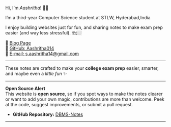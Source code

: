 
Hi, I’m *Aashritha*! 👋🏻  

I’m a third-year Computer Science student at STLW, Hyderabad,India  

I enjoy building websites just for fun, and sharing notes to make exam prep easier (and way less stressful). 🤓☝🏼  

🔗 [Blog Page](https://aashritha014.github.io/Portfolio/)  
🔗 [GitHub: Aashritha014](https://github.com/Aashritha014)  
🔗 [E-mail: s.aashritha14@gmail.com](mailto:s.aashritha14@gmail.com)  



----

These notes are crafted to make your **college exam prep** easier, smarter, and maybe even a *little fun* ✨

---

 **Open Source Alert**  
This website is **open source**, so if you spot ways to make the notes clearer or want to add your own magic, contributions are more than welcome. Peek at the code, suggest improvements, or submit a pull request.

- **GitHub Repository:** [DBMS-Notes](https://github.com/Aashritha014/dbms-notes)  


---




